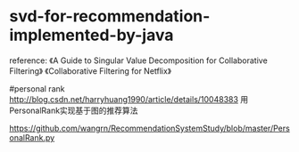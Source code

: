 # svd-for-recommendation-implemented-by-java
reference:
《A Guide to Singular Value Decomposition for Collaborative Filtering》
《Collaborative Filtering for Netflix》


#personal rank
http://blog.csdn.net/harryhuang1990/article/details/10048383
用PersonalRank实现基于图的推荐算法

https://github.com/wangrn/RecommendationSystemStudy/blob/master/PersonalRank.py
